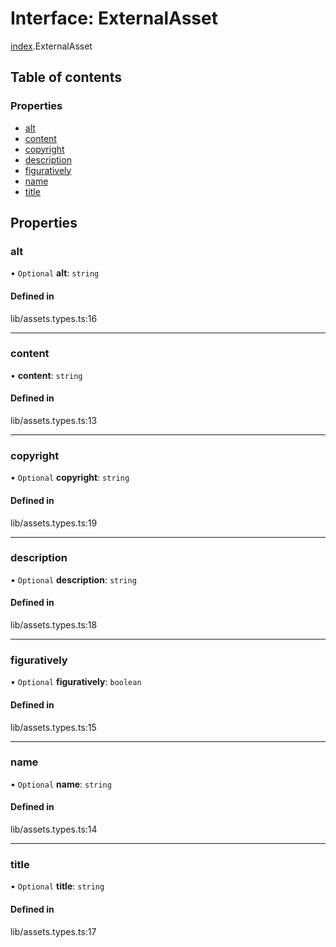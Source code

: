 # Interface: ExternalAsset

[index](../wiki/index).ExternalAsset

## Table of contents

### Properties

- [alt](../wiki/index.ExternalAsset#alt)
- [content](../wiki/index.ExternalAsset#content)
- [copyright](../wiki/index.ExternalAsset#copyright)
- [description](../wiki/index.ExternalAsset#description)
- [figuratively](../wiki/index.ExternalAsset#figuratively)
- [name](../wiki/index.ExternalAsset#name)
- [title](../wiki/index.ExternalAsset#title)

## Properties

### alt

• `Optional` **alt**: `string`

#### Defined in

lib/assets.types.ts:16

___

### content

• **content**: `string`

#### Defined in

lib/assets.types.ts:13

___

### copyright

• `Optional` **copyright**: `string`

#### Defined in

lib/assets.types.ts:19

___

### description

• `Optional` **description**: `string`

#### Defined in

lib/assets.types.ts:18

___

### figuratively

• `Optional` **figuratively**: `boolean`

#### Defined in

lib/assets.types.ts:15

___

### name

• `Optional` **name**: `string`

#### Defined in

lib/assets.types.ts:14

___

### title

• `Optional` **title**: `string`

#### Defined in

lib/assets.types.ts:17
